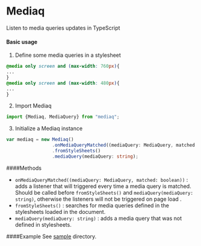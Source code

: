 # Mediaq
Listen to media queries updates in TypeScript

#### Basic usage
1. Define some media queries in a stylesheet
```css
@media only screen and (max-width: 760px){
...
}
@media only screen and (max-width: 480px){
...
}
```
2. Import Mediaq
```typescript
import {Mediaq, MediaQuery} from "mediaq";
```
3. Initialize a Mediaq instance
```typescript
var mediaq = new Mediaq()
                 .onMediaQueryMatched((mediaQuery: MediaQuery, matched: boolean) => { })
                 .fromStyleSheets()
                 .mediaQuery(mediaQuery: string);
```


####Methods
* ```onMediaQueryMatched((mediaQuery: MediaQuery, matched: boolean))``` : adds a listener that will triggered every time a media query is matched. Should be called before ```fromStyleSheets()``` and ```mediaQuery(mediaQuery: string)```,  otherwise the listeners will not be triggered on page load .
* ```fromStyleSheets()``` : searches for media queries defined in the stylesheets loaded in the document.
* ```mediaQuery(mediaQuery: string)``` : adds a media query that was not defined in stylesheets.

####Example
See [sample](https://github.com/maroun-baydoun/mediaq/tree/master/sample) directory.
